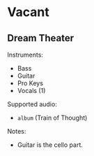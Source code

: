 # Vacant

## Dream Theater

Instruments:

  * Bass
  * Guitar
  * Pro Keys
  * Vocals (1)

Supported audio:

  * `album` (Train of Thought)

Notes:

  * Guitar is the cello part.

